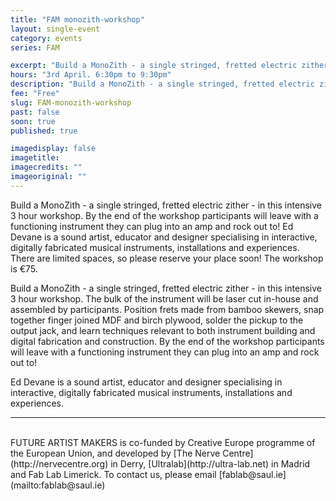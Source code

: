 ```yaml
---
title: "FAM monozith-workshop"
layout: single-event
category: events
series: FAM

excerpt: "Build a MonoZith - a single stringed, fretted electric zither with Ed Devane"
hours: "3rd April. 6:30pm to 9:30pm"
description: "Build a MonoZith - a single stringed, fretted electric zither with Ed Devane"
fee: "Free"
slug: FAM-monozith-workshop
past: false
soon: true
published: true

imagedisplay: false
imagetitle:
imagecredits: ""
imageoriginal: ""
---
```


Build a MonoZith - a single stringed, fretted electric zither - in this intensive 3 hour workshop. By the end of the workshop participants will leave with a functioning instrument they can plug into an amp and rock out to! Ed Devane is a sound artist, educator and designer specialising in interactive, digitally fabricated musical instruments, installations and experiences. There are limited spaces, so please reserve your place soon! The workshop is €75.

Build a MonoZith - a single stringed, fretted electric zither - in this intensive 3 hour workshop. The bulk of the instrument will be laser cut in-house and assembled by participants. Position frets made from bamboo skewers, snap together finger joined MDF and birch plywood, solder the pickup to the output jack, and learn techniques relevant to both instrument building and digital fabrication and construction. By the end of the workshop participants will leave with a functioning instrument they can plug into an amp and rock out to!

Ed Devane is a sound artist, educator and designer specialising in interactive, digitally fabricated musical instruments, installations and experiences.

---
<br/>
FUTURE ARTIST MAKERS is co-funded by Creative Europe programme of the European Union, and developed by [The Nerve Centre](http://nervecentre.org) in Derry, [Ultralab](http://ultra-lab.net) in Madrid and Fab Lab Limerick. To contact us, please email [fablab@saul.ie](mailto:fablab@saul.ie)
